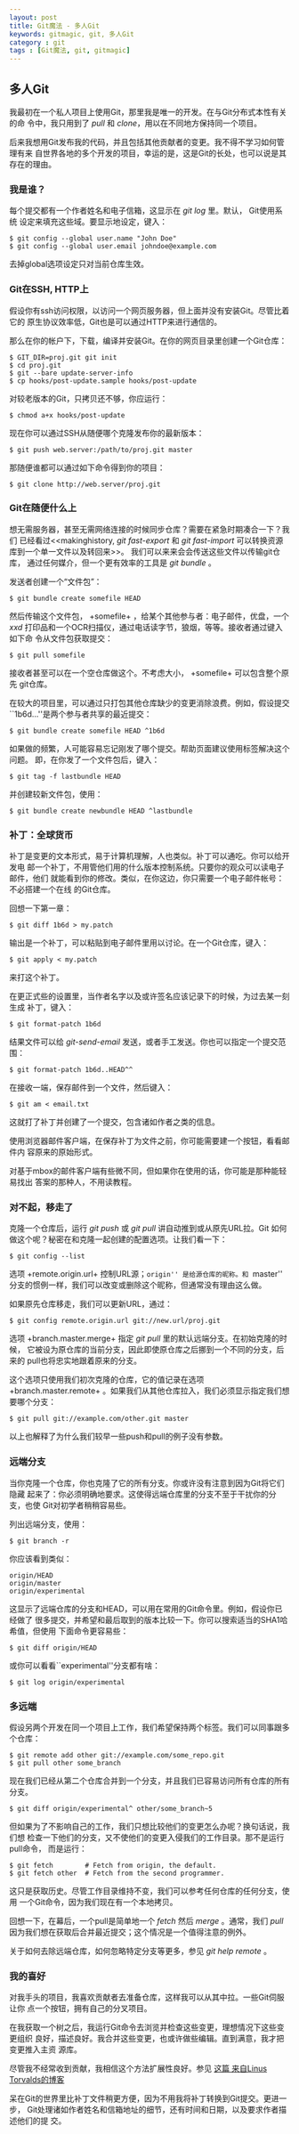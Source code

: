 ```yaml
---
layout: post
title: Git魔法 - 多人Git
keywords: gitmagic, git, 多人Git
category : git
tags : [Git魔法, git, gitmagic]
---
```

## 多人Git ##

我最初在一个私人项目上使用Git，那里我是唯一的开发。在与Git分布式本性有关的命
令中，我只用到了 *pull* 和 *clone*，用以在不同地方保持同一个项目。

后来我想用Git发布我的代码，并且包括其他贡献者的变更。我不得不学习如何管理有来
自世界各地的多个开发的项目，幸运的是，这是Git的长处，也可以说是其存在的理由。

### 我是谁？ ###

每个提交都有一个作者姓名和电子信箱，这显示在 *git log* 里。默认， Git使用系统
设定来填充这些域。要显示地设定，键入：

    $ git config --global user.name "John Doe"
    $ git config --global user.email johndoe@example.com

去掉global选项设定只对当前仓库生效。

### Git在SSH, HTTP上 ###

假设你有ssh访问权限，以访问一个网页服务器，但上面并没有安装Git。尽管比着它的
原生协议效率低，Git也是可以通过HTTP来进行通信的。

那么在你的帐户下，下载，编译并安装Git。在你的网页目录里创建一个Git仓库：

    $ GIT_DIR=proj.git git init
    $ cd proj.git
    $ git --bare update-server-info
    $ cp hooks/post-update.sample hooks/post-update

对较老版本的Git，只拷贝还不够，你应运行：

    $ chmod a+x hooks/post-update

现在你可以通过SSH从随便哪个克隆发布你的最新版本：

    $ git push web.server:/path/to/proj.git master

那随便谁都可以通过如下命令得到你的项目：

    $ git clone http://web.server/proj.git

### Git在随便什么上 ###

想无需服务器，甚至无需网络连接的时候同步仓库？需要在紧急时期凑合一下？我们
已经看过<<makinghistory, *git fast-export* 和 *git fast-import* 可以转换资源
库到一个单一文件以及转回来>>。 我们可以来来会会传送这些文件以传输git仓库，
通过任何媒介，但一个更有效率的工具是 *git bundle* 。

发送者创建一个“文件包”：

    $ git bundle create somefile HEAD

然后传输这个文件包， +somefile+ ，给某个其他参与者：电子邮件，优盘，一个
*xxd* 打印品和一个OCR扫描仪，通过电话读字节，狼烟，等等。接收者通过键入如下命
令从文件包获取提交：

    $ git pull somefile

接收者甚至可以在一个空仓库做这个。不考虑大小， +somefile+ 可以包含整个原先
git仓库。

在较大的项目里，可以通过只打包其他仓库缺少的变更消除浪费。例如，假设提交
``1b6d...''是两个参与者共享的最近提交：

    $ git bundle create somefile HEAD ^1b6d

如果做的频繁，人可能容易忘记刚发了哪个提交。帮助页面建议使用标签解决这个问题。
即，在你发了一个文件包后，键入：

    $ git tag -f lastbundle HEAD

并创建较新文件包，使用：

    $ git bundle create newbundle HEAD ^lastbundle

### 补丁：全球货币 ###

补丁是变更的文本形式，易于计算机理解，人也类似。补丁可以通吃。你可以给开发电
邮一个补丁，不用管他们用的什么版本控制系统。只要你的观众可以读电子邮件，他们
就能看到你的修改。类似，在你这边，你只需要一个电子邮件帐号：不必搭建一个在线
的Git仓库。

回想一下第一章：

    $ git diff 1b6d > my.patch

输出是一个补丁，可以粘贴到电子邮件里用以讨论。在一个Git仓库，键入：

    $ git apply < my.patch

来打这个补丁。

在更正式些的设置里，当作者名字以及或许签名应该记录下的时候，为过去某一刻生成
补丁，键入：

    $ git format-patch 1b6d

结果文件可以给 *git-send-email* 发送，或者手工发送。你也可以指定一个提交范围：

    $ git format-patch 1b6d..HEAD^^

在接收一端，保存邮件到一个文件，然后键入：

    $ git am < email.txt

这就打了补丁并创建了一个提交，包含诸如作者之类的信息。

使用浏览器邮件客户端，在保存补丁为文件之前，你可能需要建一个按钮，看看邮件内
容原来的原始形式。

对基于mbox的邮件客户端有些微不同，但如果你在使用的话，你可能是那种能轻易找出
答案的那种人，不用读教程。

### 对不起，移走了 ###

克隆一个仓库后，运行 *git push* 或 *git pull* 讲自动推到或从原先URL拉。Git
如何做这个呢？秘密在和克隆一起创建的配置选项。让我们看一下：

    $ git config --list

选项 +remote.origin.url+ 控制URL源；``origin'' 是给源仓库的昵称。和
``master'' 分支的惯例一样，我们可以改变或删除这个昵称，但通常没有理由这么做。

如果原先仓库移走，我们可以更新URL，通过：

    $ git config remote.origin.url git://new.url/proj.git

选项 +branch.master.merge+ 指定 *git pull* 里的默认远端分支。在初始克隆的时候，
它被设为原仓库的当前分支，因此即使原仓库之后挪到一个不同的分支，后来的
pull也将忠实地跟着原来的分支。

这个选项只使用我们初次克隆的仓库，它的值记录在选项 +branch.master.remote+
。如果我们从其他仓库拉入，我们必须显示指定我们想要哪个分支：

    $ git pull git://example.com/other.git master

以上也解释了为什么我们较早一些push和pull的例子没有参数。

### 远端分支 ###

当你克隆一个仓库，你也克隆了它的所有分支。你或许没有注意到因为Git将它们隐藏
起来了：你必须明确地要求。这使得远端仓库里的分支不至于干扰你的分支，也使
Git对初学者稍稍容易些。

列出远端分支，使用：

    $ git branch -r

你应该看到类似：

    origin/HEAD
    origin/master
    origin/experimental

这显示了远端仓库的分支和HEAD，可以用在常用的Git命令里。例如，假设你已经做了
很多提交，并希望和最后取到的版本比较一下。你可以搜索适当的SHA1哈希值，但使用
下面命令更容易些：

    $ git diff origin/HEAD

或你可以看看``experimental''分支都有啥：

    $ git log origin/experimental

### 多远端 ###

假设另两个开发在同一个项目上工作，我们希望保持两个标签。我们可以同事跟多个仓库：

    $ git remote add other git://example.com/some_repo.git
    $ git pull other some_branch

现在我们已经从第二个仓库合并到一个分支，并且我们已容易访问所有仓库的所有
分支。

    $ git diff origin/experimental^ other/some_branch~5

但如果为了不影响自己的工作，我们只想比较他们的变更怎么办呢？换句话说，我们想
检查一下他们的分支，又不使他们的变更入侵我们的工作目录。那不是运行pull命令，
而是运行：

    $ git fetch        # Fetch from origin, the default.
    $ git fetch other  # Fetch from the second programmer.

这只是获取历史。尽管工作目录维持不变，我们可以参考任何仓库的任何分支，使用
一个Git命令，因为我们现在有一个本地拷贝。

回想一下，在幕后，一个pull是简单地一个 *fetch* 然后 *merge* 。通常，我们
*pull* 因为我们想在获取后合并最近提交；这个情况是一个值得注意的例外。

关于如何去除远端仓库，如何忽略特定分支等更多，参见 *git help remote* 。

### 我的喜好 ###

对我手头的项目，我喜欢贡献者去准备仓库，这样我可以从其中拉。一些Git伺服让你
点一个按钮，拥有自己的分叉项目。

在我获取一个树之后，我运行Git命令去浏览并检查这些变更，理想情况下这些变更组织
良好，描述良好。我合并这些变更，也或许做些编辑。直到满意，我才把变更推入主资
源库。

尽管我不经常收到贡献，我相信这个方法扩展性良好。参见
[这篇
来自Linus Torvalds的博客](http://torvalds-family.blogspot.com/2009/06/happiness-is-warm-scm.html)

呆在Git的世界里比补丁文件稍更方便，因为不用我将补丁转换到Git提交。更进一步，
Git处理诸如作者姓名和信箱地址的细节，还有时间和日期，以及要求作者描述他们的提
交。
